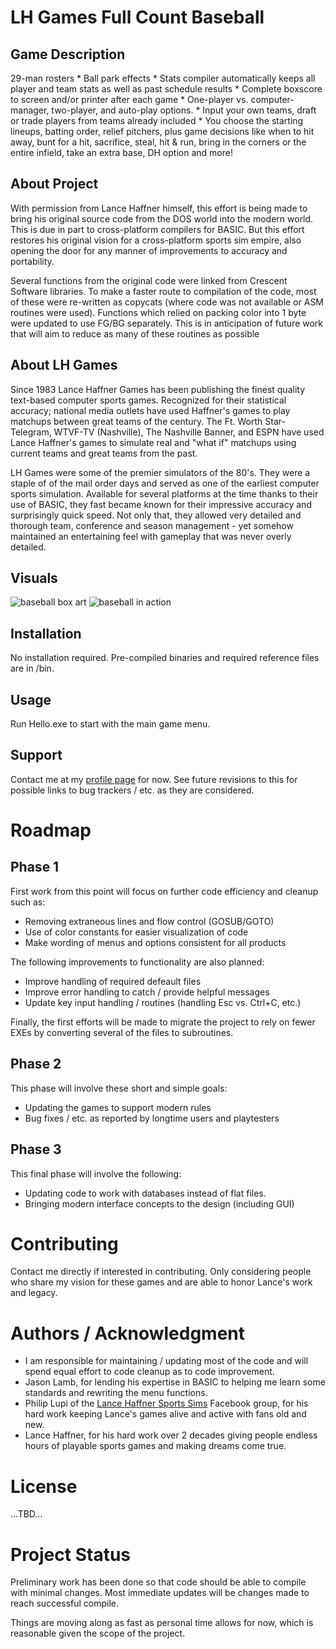 # LH Games Full Count Baseball

## Game Description
29-man rosters * Ball park effects * Stats compiler automatically keeps all player and team stats as well as past schedule results * Complete boxscore to screen and/or printer after each game * One-player vs. computer-manager, two-player, and auto-play options. * Input your own teams, draft or trade players from teams already included * You choose the starting lineups, batting order, relief pitchers, plus game decisions like when to hit away, bunt for a hit, sacrifice, steal, hit & run, bring in the corners or the entire infield, take an extra base, DH option and more!
		
## About Project
With permission from Lance Haffner himself, this effort is being made to bring his original source code from the DOS world into the modern world. This is due in part to cross-platform compilers for BASIC. But this effort restores his original vision for a cross-platform sports sim empire, also opening the door for any manner of improvements to accuracy and portability.

Several functions from the original code were linked from Crescent Software libraries. To make a faster route to compilation of the code, most of these were re-written as copycats (where code was not available or ASM routines were used). Functions which relied on packing color into 1 byte were updated to use FG/BG separately. This is in anticipation of future work that will aim to reduce as many of these routines as possible

## About LH Games
Since 1983 Lance Haffner Games has been publishing the finest quality text-based computer sports games. Recognized for their statistical accuracy; national media outlets have used Haffner's games to play matchups between great teams of the century. The Ft. Worth Star-Telegram, WTVF-TV (Nashville), The Nashville Banner, and ESPN have used Lance Haffner's games to simulate real and "what if" matchups using current teams and great teams from the past.

LH Games were some of the premier simulators of the 80's. They were a staple of of the mail order days and  served as one of the earliest computer sports simulation. Available for several platforms at the time thanks to their use of BASIC, they fast became known for their impressive accuracy and surprisingly quick speed. Not only that, they allowed very detailed and thorough team, conference and season management - yet somehow maintained an entertaining feel with gameplay that was never overly detailed. 

## Visuals
![baseball box art](https://github.com/jleonard2099/LHG_FullCount/tree/main/blob/main/base-box.jpg)
![baseball in action](https://github.com/jleonard2099/LHG_FullCount/tree/main/blob/main/base-action.jpg)
	
## Installation
No installation required. Pre-compiled binaries and required reference files are in /bin.

## Usage
Run Hello.exe to start with the main game menu.

## Support
Contact me at my [profile page](https://github.com/jleonard2099/jleonard2099/tree/main) for now.
See future revisions to this for possible links to bug trackers / etc. as they are considered.

# Roadmap
## Phase 1

First work from this point will focus on further code efficiency and cleanup such as:
- Removing extraneous lines and flow control (GOSUB/GOTO)
- Use of color constants for easier visualization of code
- Make wording of menus and options consistent for all products

The following improvements to functionality are also planned:
- Improve handling of required defeault files
- Improve error handling to catch / provide helpful messages
- Update key input handling / routines (handling Esc vs. Ctrl+C, etc.)

Finally, the first efforts will be made to migrate the project to rely on fewer EXEs by converting several of the files to subroutines.

## Phase 2
This phase will involve these short and simple goals:
- Updating the games to support modern rules
- Bug fixes / etc. as reported by longtime users and playtesters

## Phase 3
This final phase will involve the following:
- Updating code to work with databases instead of flat files.
- Bringing modern interface concepts to the design (including GUI)

# Contributing
Contact me directly if interested in contributing. Only considering people who share my vision for these games and are able to honor Lance's work and legacy.

# Authors / Acknowledgment
- I am responsible for maintaining / updating most of the code and will spend equal effort to code cleanup as to code improvement.
- Jason Lamb, for lending his expertise in BASIC to helping me learn some standards and rewriting the menu functions.
- Philip Lupi of the [Lance Haffner Sports Sims](https://www.facebook.com/groups/115923978469802) Facebook group, for his hard work keeping Lance's games alive and active with fans old and new.
- Lance Haffner, for his hard work over 2 decades giving people endless hours of playable sports games and making dreams come true.

# License
...TBD...

# Project Status
Preliminary work has been done so that code should be able to compile with minimal changes. Most immediate updates will be changes made to reach successful compile.

Things are moving along as fast as personal time allows for now, which is reasonable given the scope of the project.

